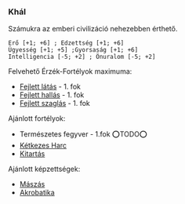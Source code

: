 ### Khál

Számukra az emberi civilizáció nehezebben érthető.

```
Erő [+1; +6] ; Edzettség [+1; +6]
Ügyesség [+1; +5] ;Gyorsaság [+1; +6]
Intelligencia [-5; +2] ; Önuralom [-5; +2]
```

Felvehető Érzék-Fortélyok maximuma:
- [Fejlett látás](fortelyok.erzekek/fejlett_latas.md) - 1. fok
- [Fejlett hallás](fortelyok.erzekek/fejlett_hallas.md) - 1. fok
- [Fejlett szaglás](fortelyok.erzekek/fejlett_szaglas.md) - 1. fok

Ajánlott fortélyok:
- Természetes fegyver - 1.fok ⭕TODO⭕
- [Kétkezes Harc](fortelyok.harci/ketkezes_harc.md)
- [Kitartás](fortelyok.altalanos/kitartas.md)

Ajánlott képzettségek:
- [Mászás](kepzettsegek.szekunder/maszas.md)
- [Akrobatika](kepzettsegek.primer.altalanos/akrobatika.md)
